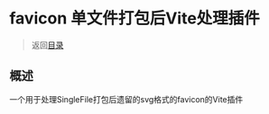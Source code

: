 # favicon 单文件打包后Vite处理插件

> 返回[目录](../../../README.md#web相关)

## 概述

一个用于处理SingleFile打包后遗留的svg格式的favicon的Vite插件